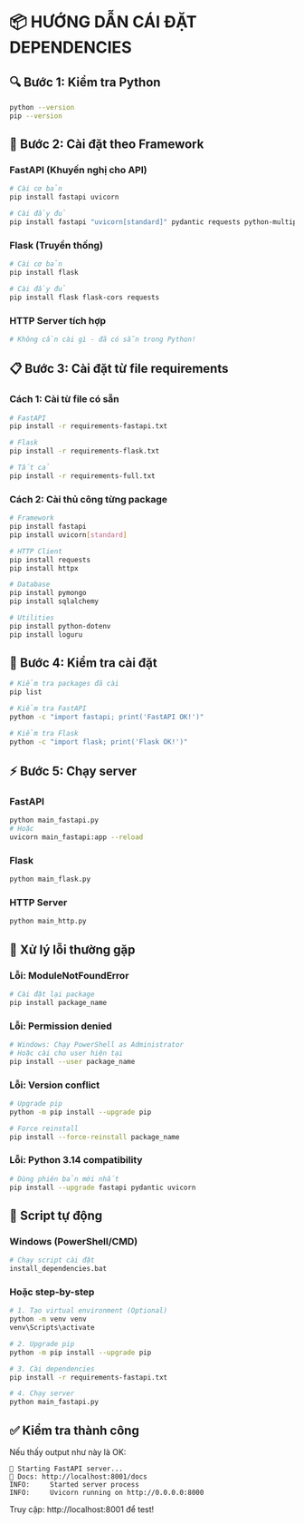 # 📦 HƯỚNG DẪN CÁI ĐẶT DEPENDENCIES

## 🔍 **Bước 1: Kiểm tra Python**
```bash
python --version
pip --version
```

## 🚀 **Bước 2: Cài đặt theo Framework**

### **FastAPI (Khuyến nghị cho API)**
```bash
# Cài cơ bản
pip install fastapi uvicorn

# Cài đầy đủ
pip install fastapi "uvicorn[standard]" pydantic requests python-multipart
```

### **Flask (Truyền thống)**
```bash
# Cài cơ bản  
pip install flask

# Cài đầy đủ
pip install flask flask-cors requests
```

### **HTTP Server tích hợp**
```bash
# Không cần cài gì - đã có sẵn trong Python!
```

## 📋 **Bước 3: Cài đặt từ file requirements**

### **Cách 1: Cài từ file có sẵn**
```bash
# FastAPI
pip install -r requirements-fastapi.txt

# Flask  
pip install -r requirements-flask.txt

# Tất cả
pip install -r requirements-full.txt
```

### **Cách 2: Cài thủ công từng package**
```bash
# Framework
pip install fastapi
pip install uvicorn[standard]

# HTTP Client
pip install requests
pip install httpx

# Database
pip install pymongo
pip install sqlalchemy

# Utilities
pip install python-dotenv
pip install loguru
```

## 🔧 **Bước 4: Kiểm tra cài đặt**
```bash
# Kiểm tra packages đã cài
pip list

# Kiểm tra FastAPI
python -c "import fastapi; print('FastAPI OK!')"

# Kiểm tra Flask
python -c "import flask; print('Flask OK!')"
```

## ⚡ **Bước 5: Chạy server**

### **FastAPI**
```bash
python main_fastapi.py
# Hoặc
uvicorn main_fastapi:app --reload
```

### **Flask**
```bash
python main_flask.py
```

### **HTTP Server**
```bash
python main_http.py
```

## 🐛 **Xử lý lỗi thường gặp**

### **Lỗi: ModuleNotFoundError**
```bash
# Cài đặt lại package
pip install package_name
```

### **Lỗi: Permission denied**
```bash
# Windows: Chạy PowerShell as Administrator
# Hoặc cài cho user hiện tại
pip install --user package_name
```

### **Lỗi: Version conflict**
```bash
# Upgrade pip
python -m pip install --upgrade pip

# Force reinstall
pip install --force-reinstall package_name
```

### **Lỗi: Python 3.14 compatibility**
```bash
# Dùng phiên bản mới nhất
pip install --upgrade fastapi pydantic uvicorn
```

## 🎯 **Script tự động**

### **Windows (PowerShell/CMD)**
```bash
# Chạy script cài đặt
install_dependencies.bat
```

### **Hoặc step-by-step**
```bash
# 1. Tạo virtual environment (Optional)
python -m venv venv
venv\Scripts\activate

# 2. Upgrade pip
python -m pip install --upgrade pip

# 3. Cài dependencies
pip install -r requirements-fastapi.txt

# 4. Chạy server
python main_fastapi.py
```

## ✅ **Kiểm tra thành công**

Nếu thấy output như này là OK:
```
🚀 Starting FastAPI server...
📖 Docs: http://localhost:8001/docs
INFO:     Started server process
INFO:     Uvicorn running on http://0.0.0.0:8000
```

Truy cập: http://localhost:8001 để test!